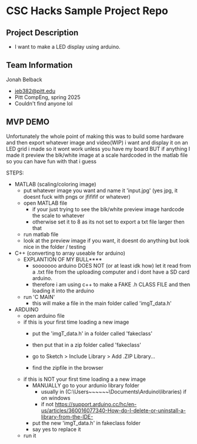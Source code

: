 # CSC Hacks Sample Project Repo


## Project Description
* I want to make a LED display using arduino.
## Team Information
Jonah Belback
* jeb382@pitt.edu
* Pitt CompEng, spring 2025
* Couldn't find anyone lol

## MVP DEMO
Unfortunately the whole point of making this was to build some hardware and then export whatever image and video(WIP) i want and display it on an LED grid i made so it wont work unless you have my board
BUT if anything I made it preview the blk/white image at a scale hardcoded in the matlab file so you can have fun with that i guess

STEPS:
* MATLAB (scaling/coloring image)
  * put whatever image you want and name it 'input.jpg' (yes jpg, it doesnt fuck with pngs or jfififif or whatever)
  * open MATLAB file
    * if your just trying to see the blk/white preview image hardcode the scale to whatever
    * otherwise set it to 8 as its not set to export a txt file larger then that
  * run matlab file
  * look at the preview image if you want, it doesnt do anything but look nice in the folder / testing
* C++ (converting to array useable for arduino)
  * EXPLANTION OF MY BULL****
    * sooooooo arduino DOES NOT (or at least idk how) let it read from a .txt file from the uploading computer and i dont have a SD card arduino.
    * therefore i am using c++ to make a FAKE .h CLASS FILE and then loading it into the arduino
  * run 'C MAIN'
    * this will make a file in the main folder called 'imgT_data.h'
* ARDUINO
  * open arduino file
  * if this is your first time loading a new image
    * put the 'imgT_data.h' in a folder called 'fakeclass'
    * then put that in a zip folder called 'fakeclass'
    
    * go to Sketch > Include Library > Add .ZIP Library...
    * find the zipfile in the browser
  * if this is NOT your first time loading a a new image
    * MANUALLY go to your ardunio library folder 
      * usually in (C:\Users\~~~~~~\Documents\Arduino\libraries) if on windows
      * if not https://support.arduino.cc/hc/en-us/articles/360016077340-How-do-I-delete-or-uninstall-a-library-from-the-IDE-
    * put the new 'imgT_data.h' in fakeclass folder
    * say yes to replace it
  * run it
